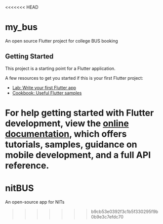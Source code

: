 <<<<<<< HEAD
# my_bus

An open source Flutter project for college BUS booking

## Getting Started

This project is a starting point for a Flutter application.

A few resources to get you started if this is your first Flutter project:

- [Lab: Write your first Flutter app](https://docs.flutter.dev/get-started/codelab)
- [Cookbook: Useful Flutter samples](https://docs.flutter.dev/cookbook)

For help getting started with Flutter development, view the
[online documentation](https://docs.flutter.dev/), which offers tutorials,
samples, guidance on mobile development, and a full API reference.
=======
# nitBUS
An open-source app for NITs
>>>>>>> b9cb53e0392f3c1b5f330295f9b0b9e3c7efdc70
